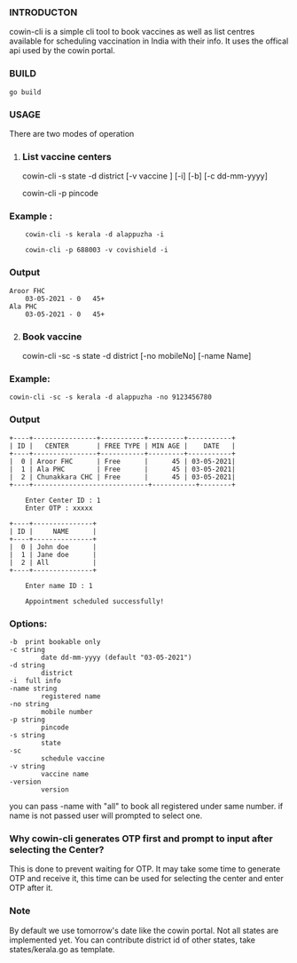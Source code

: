 ### INTRODUCTON
cowin-cli is a simple cli tool to book vaccines as well as list centres available for scheduling vaccination  in India with their info. It uses the offical  api used by the cowin portal.

### BUILD

    go build

### USAGE

There are two modes of operation

1. ### List vaccine centers

    cowin-cli -s state -d district [-v vaccine ] [-i] [-b] [-c dd-mm-yyyy]

    cowin-cli -p pincode


### Example :
        
        cowin-cli -s kerala -d alappuzha -i

        cowin-cli -p 688003 -v covishield -i
### Output
        
    Aroor FHC
        03-05-2021 - 0   45+
    Ala PHC
        03-05-2021 - 0   45+
    
2. ### Book vaccine
 
    
    cowin-cli -sc -s state -d district [-no mobileNo] [-name Name] 

### Example:

    cowin-cli -sc -s kerala -d alappuzha -no 9123456780
### Output
    +----+----------------+-----------+---------+-----------+
    | ID |   CENTER       | FREE TYPE | MIN AGE |    DATE   |
    +----+----------------+-----------+---------+-----------+
    |  0 | Aroor FHC      | Free      |      45 | 03-05-2021|
    |  1 | Ala PHC        | Free      |      45 | 03-05-2021|
    |  2 | Chunakkara CHC | Free      |      45 | 03-05-2021|
    +----+-----------------------------+-----------+--------+

        Enter Center ID : 1
        Enter OTP : xxxxx

    +----+---------------+
    | ID |     NAME      |
    +----+---------------+
    |  0 | John doe      |
    |  1 | Jane doe      |
    |  2 | All           |
    +----+---------------+

        Enter name ID : 1

        Appointment scheduled successfully!


### Options:
    -b	print bookable only
    -c string
            date dd-mm-yyyy (default "03-05-2021")
    -d string
            district
    -i	full info
    -name string
            registered name
    -no string
            mobile number
    -p string
            pincode
    -s string
            state
    -sc
            schedule vaccine
    -v string
            vaccine name
    -version
            version

you can pass -name with "all" to book all registered under same number.
if name is not passed user will prompted to select one.

### Why cowin-cli generates  OTP first and prompt to input after selecting the Center?
This is done to prevent waiting for OTP. It  may take some time to generate OTP and receive it, this time can be used for selecting the center and enter OTP after it.
### Note
By default we use tomorrow's date like the cowin portal.
Not all states are implemented yet.
You can contribute district id of other states, take states/kerala.go as template.


